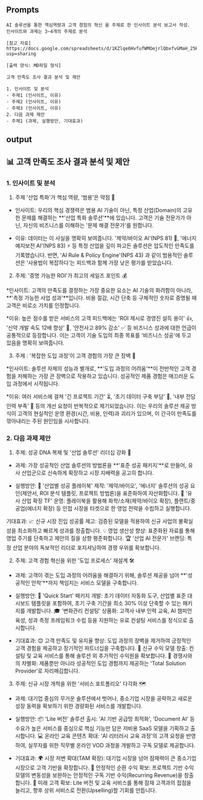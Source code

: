 ## Prompts

```
AI 솔루션을 통한 핵심역량과 고객 경험의 혁신 을 주제로 한 인사이트 분석 보고서 작성.
인사이트와 과제는 3~4개의 주제로 분석

[참고 자료] https://docs.google.com/spreadsheets/d/1KZlqe6HvfufWMOejrlQbxfvGMaH_25KUrYMoUsJZQxQ/edit?usp=sharing

[출력 양식: MD파일 형식]

고객 만족도 조사 결과 분석 및 제안

1. 인사이트 및 분석
- 주제1 (인사이트, 이유)
- 주제2 (인사이트, 이유)
- 주제3 (인사이트, 이유)
2. 다음 과제 제안
- 주제1 (과제, 실행방안, 기대효과)
```

## output

## 📊 고객 만족도 조사 결과 분석 및 제안
### 1. 인사이트 및 분석

1. 주제 '산업 특화'가 핵심 역량, '범용'은 약점 🎯

* 인사이트: 우리의 핵심 경쟁력은 범용 AI 기술이 아닌, 특정 산업(Domain)의 고유한 문제를 해결하는 **'산업 특화 솔루션'**에 있습니다. 고객은 기술 전문가가 아닌, 자신의 비즈니스를 이해하는 '문제 해결 전문가'를 원합니다.

* 이유: 데이터는 이 사실을 명확히 보여줍니다. '제약/바이오 AI'(NPS 81) 🧬, '에너지 예지보전 AI'(NPS 83) ⚡ 등 특정 산업을 깊이 파고든 솔루션은 압도적인 만족도를 기록했습니다. 반면, 'AI Rule & Policy Engine'(NPS 43) 과 같이 범용적인 솔루션은 '사용법이 복잡하다'는 피드백과 함께 가장 낮은 평가를 받았습니다.

2. 주제: '증명 가능한 ROI'가 최고의 세일즈 포인트 💰

*인사이트: 고객의 만족도를 결정하는 가장 중요한 요소는 AI 기술의 화려함이 아니라, **'측정 가능한 사업 성과'**입니다. 비용 절감, 시간 단축 등 구체적인 숫자로 증명될 때 고객은 비로소 가치를 인정합니다.

*이유: 높은 점수를 받은 서비스의 고객 피드백에는 'ROI 제시로 경영진 설득 용이' 👍, '신약 개발 속도 12배 향상' 🚀, '안전사고 89% 감소' ✅ 등 비즈니스 성과에 대한 언급이 공통적으로 등장합니다. 이는 고객이 기술 도입의 최종 목표를 '비즈니스 성공'에 두고 있음을 명확히 보여줍니다.

3. 주제 : '복잡한 도입 과정'이 고객 경험의 가장 큰 장벽 🚧

*인사이트: 솔루션 자체의 성능과 별개로, **'도입 과정의 어려움'**이 전반적인 고객 경험을 저해하는 가장 큰 장벽으로 작용하고 있습니다. 성공적인 제품 경험은 매끄러운 도입 과정에서 시작됩니다.

*이유: 여러 서비스에 걸쳐 '긴 프로젝트 기간' ⏳, '초기 데이터 구축 부담' 💾, '내부 전담 인력 부족' 👥 등의 개선 요청이 반복적으로 제기되었습니다. 이는 우리의 솔루션 제공 방식이 고객의 현실적인 운영 환경(시간, 비용, 인력)과 괴리가 있으며, 이 간극이 만족도를 깎아내리는 주된 원인임을 시사합니다.

### 2. 다음 과제 제안

1. 주제: 성공 DNA 복제 및 '산업 솔루션' 리더십 강화 👑
* 과제: 가장 성공적인 산업 솔루션의 방법론을 **'표준 성공 패키지'**로 만들어, 유사 산업군으로 신속하게 확장하고 시장 지배력을 공고히 합니다.

* 실행방안:
📖 '산업별 성공 플레이북' 제작: '제약/바이오', '에너지' 솔루션의 성공 요인(제안서, ROI 분석 템플릿, 프로젝트 방법론)을 표준화하여 자산화합니다.
🤝 '유사 산업 확장 TF' 운영: 플레이북을 활용해 화학/소재(제약/바이오 확장), 플랜트/중공업(에너지 확장) 등 인접 시장을 타겟으로 한 영업 전략을 수립하고 실행합니다.

기대효과:
📈 신규 시장 진입 성공률 제고: 검증된 모델을 적용하여 신규 사업의 불확실성을 최소화하고 빠르게 성과를 창출합니다.
💡 영업 생산성 향상: 표준화된 자료를 통해 영업 주기를 단축하고 제안의 질을 상향 평준화합니다.
🏆 '산업 AI 전문가' 브랜딩: 특정 산업 분야의 독보적인 리더로 포지셔닝하여 경쟁 우위를 확보합니다.

2. 주제: 고객 경험 혁신을 위한 '도입 프로세스' 재설계 🛠️
* 과제: 고객이 겪는 도입 과정의 어려움을 해결하기 위해, 솔루션 제공을 넘어 **'성공적인 안착'**까지 책임지는 서비스 모델을 구축합니다.

* 실행방안:
🚀 'Quick Start' 패키지 개발: 초기 데이터 자동화 도구, 산업별 표준 대시보드 템플릿을 포함하여, 초기 구축 기간을 최소 30% 이상 단축할 수 있는 패키지를 개발합니다.
🎓 '변화관리 컨설팅' 상품화: 고객사 내부 인력 교육, AI 챔피언 육성, 성과 측정 프레임워크 수립 등을 지원하는 유료 컨설팅 서비스를 정식으로 출시합니다.

* 기대효과:
😊 고객 만족도 및 유지율 향상: 도입 과정의 장벽을 제거하여 긍정적인 고객 경험을 제공하고 장기적인 파트너십을 구축합니다.
💸 신규 수익 모델 창출: 컨설팅 및 교육 서비스를 통해 솔루션 외 추가적인 수익원을 확보합니다.
🌟 경쟁사와의 차별화: 제품뿐만 아니라 성공적인 도입 경험까지 제공하는 'Total Solution Provider'로 자리매김합니다.

3. 주제: 신규 시장 개척을 위한 '서비스 포트폴리오' 다각화 🗺️
* 과제: 대기업 중심의 무거운 솔루션에서 벗어나, 중소기업 시장을 공략하고 새로운 성장 동력을 확보하기 위한 경량화된 서비스를 개발합니다.

* 실행방안:
📦 'Lite 버전' 솔루션 출시: 'AI 기반 공급망 최적화', 'Document AI' 등 수요가 높은 서비스를 중심으로 핵심 기능만 담은 저비용 SaaS 모델을 기획하고 출시합니다.
💻 온라인 교육 콘텐츠 확대: 'AI 리터러시 교육 과정'의 고객 요청을 반영하여, 실무자를 위한 직무별 온라인 VOD 과정을 개발하고 구독 모델로 제공합니다.

* 기대효과:
🌍 시장 저변 확대(TAM 확장): 대기업 시장을 넘어 잠재력이 큰 중소기업 시장으로 고객 기반을 확장합니다.
🔄 안정적인 순환 수익 확보: 프로젝트 기반 수익 모델의 변동성을 보완하는 안정적인 구독 기반 수익(Recurring Revenue)을 창출합니다.
🌱 미래 고객 확보: Lite 버전 및 교육 서비스를 통해 잠재 고객과의 접점을 늘리고, 향후 상위 서비스로 전환(Upselling)할 기회를 만듭니다.